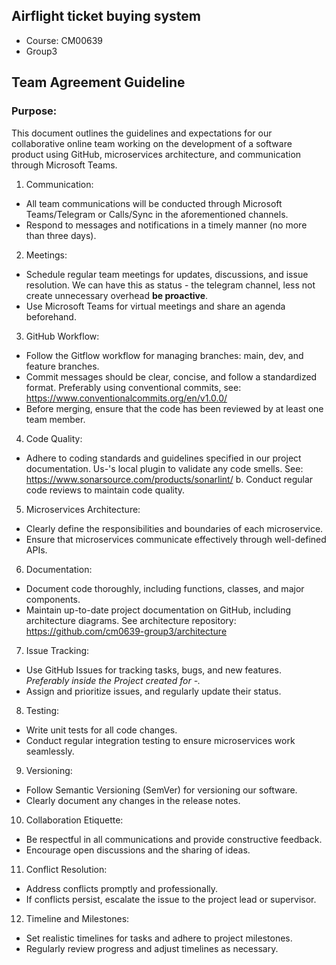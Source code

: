 ## Airflight ticket buying system
- Course: CM00639
- Group3

## Team Agreement Guideline

### Purpose:

This document outlines the guidelines and expectations for our collaborative online team working on the development of a software product using GitHub, microservices architecture, and communication through Microsoft Teams.
1. Communication:
- All team communications will be conducted through Microsoft Teams/Telegram or Calls/Sync in the aforementioned channels.
- Respond to messages and notifications in a timely manner (no more than three days).
2. Meetings:
  - Schedule regular team meetings for updates, discussions, and issue resolution. We can have this as status - the telegram channel, less not create unnecessary overhead **be proactive**.
  - Use Microsoft Teams for virtual meetings and share an agenda beforehand.
3. GitHub Workflow:
  - Follow the Gitflow workflow for managing branches: main, dev, and feature branches.
  - Commit messages should be clear, concise, and follow a standardized format. Preferably using conventional commits, see: https://www.conventionalcommits.org/en/v1.0.0/
  - Before merging, ensure that the code has been reviewed by at least one team member.
4. Code Quality:
  - Adhere to coding standards and guidelines specified in our project documentation. 
Us-'s local plugin to validate any code smells. See: https://www.sonarsource.com/products/sonarlint/
  b. Conduct regular code reviews to maintain code quality.
5. Microservices Architecture:
  - Clearly define the responsibilities and boundaries of each microservice.
  - Ensure that microservices communicate effectively through well-defined APIs.
6. Documentation:
  - Document code thoroughly, including functions, classes, and major components.
  - Maintain up-to-date project documentation on GitHub, including architecture diagrams. See architecture repository: https://github.com/cm0639-group3/architecture 
7. Issue Tracking:
  - Use GitHub Issues for tracking tasks, bugs, and new features. *Preferably inside the Project created for -.*
  - Assign and prioritize issues, and regularly update their status.
8. Testing:
  - Write unit tests for all code changes.
  - Conduct regular integration testing to ensure microservices work seamlessly.
9. Versioning:
  - Follow Semantic Versioning (SemVer) for versioning our software.
  - Clearly document any changes in the release notes.
10. Collaboration Etiquette:
  - Be respectful in all communications and provide constructive feedback.
  - Encourage open discussions and the sharing of ideas.
11. Conflict Resolution:
  - Address conflicts promptly and professionally.
  - If conflicts persist, escalate the issue to the project lead or supervisor.
12. Timeline and Milestones:
  - Set realistic timelines for tasks and adhere to project milestones.
  - Regularly review progress and adjust timelines as necessary.


